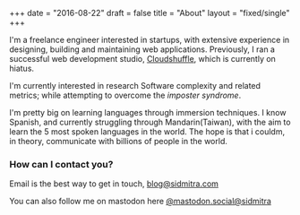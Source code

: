 +++
date = "2016-08-22"
draft = false
title = "About"
layout = "fixed/single"
+++

I'm a freelance engineer interested in startups, with extensive experience in designing, building and maintaining web applications. Previously, I ran a successful web development studio, [Cloudshuffle](http://www.cloudshuffle.com), which is currently on hiatus.

I'm currently interested in research Software complexity and related metrics; while attempting to overcome the *imposter syndrome*.

I'm pretty big on learning languages through immersion techniques. I know Spanish, and currently struggling through Mandarin(Taiwan), with the aim to learn the 5 most spoken languages in the world. The hope is that i couldm, in theory, communicate with billions of people in the world.

### How can I contact you?

Email is the best way to get in touch, [blog@sidmitra.com](mailto:blog@sidmitra.com)

You can also follow me on mastodon here [@mastodon.social@sidmitra](https://mastodon.social/@sidmitra)
